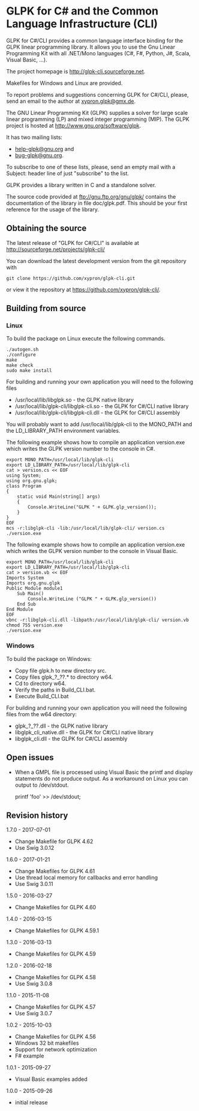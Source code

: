 # GLPK for C# and the Common Language Infrastructure (CLI)

GLPK for C#/CLI provides a common language interface binding for the GLPK linear
programming library. It allows you to use the Gnu Linear Programming Kit with all
.NET/Mono languages (C#, F#, Python, J#, Scala, Visual Basic, ...).

The project homepage is http://glpk-cli.sourceforge.net.

Makefiles for Windows and Linux are provided.

To report problems and suggestions concerning GLPK for C#/CLI, please, send an
email to the author at xypron.glpk@gmx.de.

The GNU Linear Programming Kit (GLPK) supplies a solver for large scale linear
programming (LP) and mixed integer programming (MIP). The GLPK project is hosted
at http://www.gnu.org/software/glpk.

It has two mailing lists:

* help-glpk@gnu.org and
* bug-glpk@gnu.org.

To subscribe to one of these lists, please, send an empty mail with a Subject:
header line of just "subscribe" to the list.

GLPK provides a library written in C and a standalone solver.

The source code provided at ftp://gnu.ftp.org/gnu/glpk/ contains the
documentation of the library in file doc/glpk.pdf. This should be your first
reference for the usage of the library.

## Obtaining the source

The latest release of "GLPK for C#/CLI" is available at
http://sourceforge.net/projects/glpk-cli/

You can download the latest development version from the git repository with

    git clone https://github.com/xypron/glpk-cli.git

or view it the repository at https://github.com/xypron/glpk-cli/.

## Building from source

### Linux

To build the package on Linux execute the following commands.

    ./autogen.sh
    ./configure
    make
    make check
    sudo make install

For building and running your own application you will need to the following
files

* /usr/local/lib/libglpk.so - the GLPK native library
* /usr/local/lib/glpk-cli/libglpk-cli.so - the GLPK for C#/CLI native library
* /usr/local/lib/glpk-cli/libglpk-cli.dll - the GLPK for C#/CLI assembly

You will probably want to add /usr/local/lib/glpk-cli to the MONO\_PATH and
the LD\_LIBRARY\_PATH environment variables.

The following example shows how to compile an application version.exe which
writes the GLPK version number to the console in C#.

    export MONO_PATH=/usr/local/lib/glpk-cli
    export LD_LIBRARY_PATH=/usr/local/lib/glpk-cli
    cat > version.cs << EOF
    using System;
    using org.gnu.glpk;
    class Program
    {
        static void Main(string[] args)
        {
            Console.WriteLine("GLPK " + GLPK.glp_version());
        }
    }
    EOF
    mcs -r:libglpk-cli -lib:/usr/local/lib/glpk-cli/ version.cs
    ./version.exe

The following example shows how to compile an application version.exe which
writes the GLPK version number to the console in Visual Basic.

    export MONO_PATH=/usr/local/lib/glpk-cli
    export LD_LIBRARY_PATH=/usr/local/lib/glpk-cli
    cat > version.vb << EOF
    Imports System
    Imports org.gnu.glpk
    Public Module module1
        Sub Main()
            Console.WriteLine ("GLPK " + GLPK.glp_version())
        End Sub
    End Module
    EOF
    vbnc -r:libglpk-cli.dll -libpath:/usr/local/lib/glpk-cli/ version.vb
    chmod 755 version.exe
    ./version.exe

### Windows

To build the package on Windows:

* Copy file glpk.h to new directory src.
* Copy files glpk\_?\_??.\* to directory w64.
* Cd to directory w64.
* Verify the paths in Build\_CLI.bat.
* Execute Build\_CLI.bat

For building and running your own application you will need the following files
from the w64 directory:

* glpk\_?\_??.dll - the GLPK native library
* libglpk\_cli\_native.dll - the GLPK for C#/CLI native library
* libglpk\_cli.dll - the GLPK for C#/CLI assembly

## Open issues

* When a GMPL file is processed using Visual Basic the printf and display
  statements do not produce output.
  As a workaround on Linux you can output to /dev/stdout.

    printf 'foo' >> /dev/stdout;

## Revision history

1.7.0 - 2017-07-01

* Change Makefile for GLPK 4.62
* Use Swig 3.0.12

1.6.0 - 2017-01-21

* Change Makefiles for GLPK 4.61
* Use thread local memory for callbacks and error handling
* Use Swig 3.0.11

1.5.0 - 2016-03-27

* Change Makefiles for GLPK 4.60

1.4.0 - 2016-03-15

* Change Makefiles for GLPK 4.59.1

1.3.0 - 2016-03-13

* Change Makefiles for GLPK 4.59

1.2.0 - 2016-02-18

* Change Makefiles for GLPK 4.58
* Use Swig 3.0.8

1.1.0 - 2015-11-08

* Change Makefiles for GLPK 4.57
* Use Swig 3.0.7

1.0.2 - 2015-10-03

* Change Makefiles for GLPK 4.56
* Windows 32 bit makefiles
* Support for network optimization
* F# example

1.0.1 - 2015-09-27

* Visual Basic examples added

1.0.0 - 2015-09-26

* initial release
